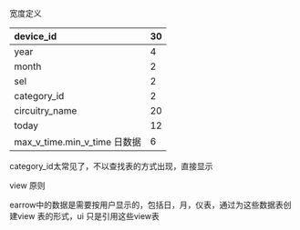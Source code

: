 宽度定义

|device\_id|30|
|:---------|:-|
|year|4 |
|month|2 |
|sel|2 |
|category\_id|2 |
|circuitry\_name|20|
|today|12|
|max\_v\_time.min\_v\_time 日数据|6 |



category\_id太常见了，不以查找表的方式出现，直接显示


view 原则

earrow中的数据是需要按用户显示的，包括日，月，仪表，通过为这些数据表创建view 表的形式，ui 只是引用这些view表